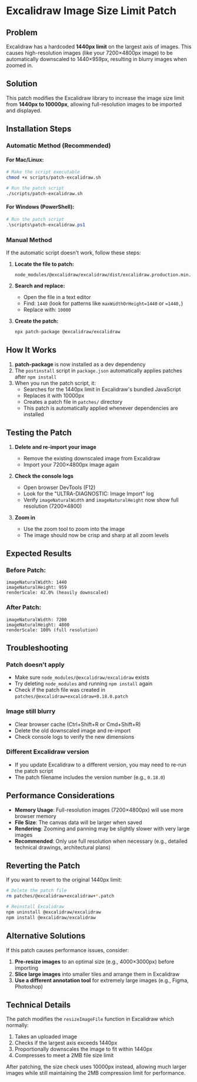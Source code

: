 # Excalidraw Image Size Limit Patch

## Problem
Excalidraw has a hardcoded **1440px limit** on the largest axis of images. This causes high-resolution images (like your 7200×4800px image) to be automatically downscaled to 1440×959px, resulting in blurry images when zoomed in.

## Solution
This patch modifies the Excalidraw library to increase the image size limit from **1440px to 10000px**, allowing full-resolution images to be imported and displayed.

## Installation Steps

### Automatic Method (Recommended)

#### For Mac/Linux:
```bash
# Make the script executable
chmod +x scripts/patch-excalidraw.sh

# Run the patch script
./scripts/patch-excalidraw.sh
```

#### For Windows (PowerShell):
```powershell
# Run the patch script
.\scripts\patch-excalidraw.ps1
```

### Manual Method

If the automatic script doesn't work, follow these steps:

1. **Locate the file to patch:**
   ```
   node_modules/@excalidraw/excalidraw/dist/excalidraw.production.min.js
   ```

2. **Search and replace:**
   - Open the file in a text editor
   - Find: `1440` (look for patterns like `maxWidthOrHeight=1440` or `=1440,`)
   - Replace with: `10000`

3. **Create the patch:**
   ```bash
   npx patch-package @excalidraw/excalidraw
   ```

## How It Works

1. **patch-package** is now installed as a dev dependency
2. The `postinstall` script in `package.json` automatically applies patches after `npm install`
3. When you run the patch script, it:
   - Searches for the 1440px limit in Excalidraw's bundled JavaScript
   - Replaces it with 10000px
   - Creates a patch file in `patches/` directory
   - This patch is automatically applied whenever dependencies are installed

## Testing the Patch

1. **Delete and re-import your image**
   - Remove the existing downscaled image from Excalidraw
   - Import your 7200×4800px image again

2. **Check the console logs**
   - Open browser DevTools (F12)
   - Look for the "ULTRA-DIAGNOSTIC: Image Import" log
   - Verify `imageNaturalWidth` and `imageNaturalHeight` now show full resolution (7200×4800)

3. **Zoom in**
   - Use the zoom tool to zoom into the image
   - The image should now be crisp and sharp at all zoom levels

## Expected Results

### Before Patch:
```
imageNaturalWidth: 1440
imageNaturalHeight: 959
renderScale: 42.0% (heavily downscaled)
```

### After Patch:
```
imageNaturalWidth: 7200
imageNaturalHeight: 4800
renderScale: 100% (full resolution)
```

## Troubleshooting

### Patch doesn't apply
- Make sure `node_modules/@excalidraw/excalidraw` exists
- Try deleting `node_modules` and running `npm install` again
- Check if the patch file was created in `patches/@excalidraw+excalidraw+0.18.0.patch`

### Image still blurry
- Clear browser cache (Ctrl+Shift+R or Cmd+Shift+R)
- Delete the old downscaled image and re-import
- Check console logs to verify the new dimensions

### Different Excalidraw version
- If you update Excalidraw to a different version, you may need to re-run the patch script
- The patch filename includes the version number (e.g., `0.18.0`)

## Performance Considerations

- **Memory Usage**: Full-resolution images (7200×4800px) will use more browser memory
- **File Size**: The canvas data will be larger when saved
- **Rendering**: Zooming and panning may be slightly slower with very large images
- **Recommended**: Only use full resolution when necessary (e.g., detailed technical drawings, architectural plans)

## Reverting the Patch

If you want to revert to the original 1440px limit:

```bash
# Delete the patch file
rm patches/@excalidraw+excalidraw+*.patch

# Reinstall Excalidraw
npm uninstall @excalidraw/excalidraw
npm install @excalidraw/excalidraw
```

## Alternative Solutions

If this patch causes performance issues, consider:
1. **Pre-resize images** to an optimal size (e.g., 4000×3000px) before importing
2. **Slice large images** into smaller tiles and arrange them in Excalidraw
3. **Use a different annotation tool** for extremely large images (e.g., Figma, Photoshop)

## Technical Details

The patch modifies the `resizeImageFile` function in Excalidraw which normally:
1. Takes an uploaded image
2. Checks if the largest axis exceeds 1440px
3. Proportionally downscales the image to fit within 1440px
4. Compresses to meet a 2MB file size limit

After patching, the size check uses 10000px instead, allowing much larger images while still maintaining the 2MB compression limit for performance.
